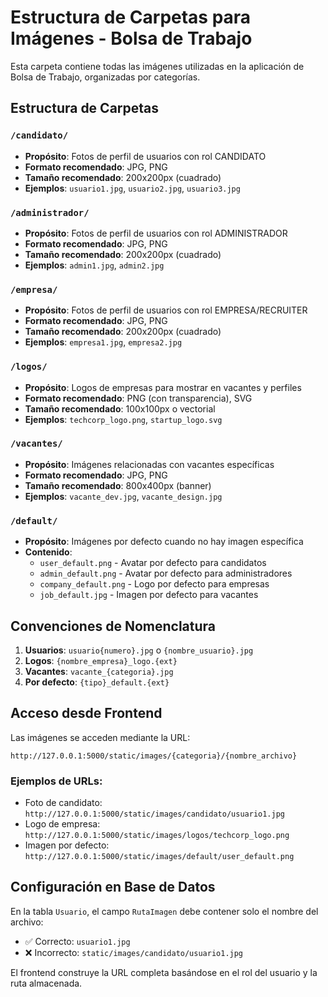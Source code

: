 # Estructura de Carpetas para Imágenes - Bolsa de Trabajo

Esta carpeta contiene todas las imágenes utilizadas en la aplicación de Bolsa de Trabajo, organizadas por categorías.

## Estructura de Carpetas

### `/candidato/`
- **Propósito**: Fotos de perfil de usuarios con rol CANDIDATO
- **Formato recomendado**: JPG, PNG
- **Tamaño recomendado**: 200x200px (cuadrado)
- **Ejemplos**: `usuario1.jpg`, `usuario2.jpg`, `usuario3.jpg`

### `/administrador/`
- **Propósito**: Fotos de perfil de usuarios con rol ADMINISTRADOR
- **Formato recomendado**: JPG, PNG
- **Tamaño recomendado**: 200x200px (cuadrado)
- **Ejemplos**: `admin1.jpg`, `admin2.jpg`

### `/empresa/`
- **Propósito**: Fotos de perfil de usuarios con rol EMPRESA/RECRUITER
- **Formato recomendado**: JPG, PNG
- **Tamaño recomendado**: 200x200px (cuadrado)
- **Ejemplos**: `empresa1.jpg`, `empresa2.jpg`

### `/logos/`
- **Propósito**: Logos de empresas para mostrar en vacantes y perfiles
- **Formato recomendado**: PNG (con transparencia), SVG
- **Tamaño recomendado**: 100x100px o vectorial
- **Ejemplos**: `techcorp_logo.png`, `startup_logo.svg`

### `/vacantes/`
- **Propósito**: Imágenes relacionadas con vacantes específicas
- **Formato recomendado**: JPG, PNG
- **Tamaño recomendado**: 800x400px (banner)
- **Ejemplos**: `vacante_dev.jpg`, `vacante_design.jpg`

### `/default/`
- **Propósito**: Imágenes por defecto cuando no hay imagen específica
- **Contenido**:
  - `user_default.png` - Avatar por defecto para candidatos
  - `admin_default.png` - Avatar por defecto para administradores
  - `company_default.png` - Logo por defecto para empresas
  - `job_default.jpg` - Imagen por defecto para vacantes

## Convenciones de Nomenclatura

1. **Usuarios**: `usuario{numero}.jpg` o `{nombre_usuario}.jpg`
2. **Logos**: `{nombre_empresa}_logo.{ext}`
3. **Vacantes**: `vacante_{categoria}.jpg`
4. **Por defecto**: `{tipo}_default.{ext}`

## Acceso desde Frontend

Las imágenes se acceden mediante la URL:
```
http://127.0.0.1:5000/static/images/{categoria}/{nombre_archivo}
```

### Ejemplos de URLs:
- Foto de candidato: `http://127.0.0.1:5000/static/images/candidato/usuario1.jpg`
- Logo de empresa: `http://127.0.0.1:5000/static/images/logos/techcorp_logo.png`
- Imagen por defecto: `http://127.0.0.1:5000/static/images/default/user_default.png`

## Configuración en Base de Datos

En la tabla `Usuario`, el campo `RutaImagen` debe contener solo el nombre del archivo:
- ✅ Correcto: `usuario1.jpg`
- ❌ Incorrecto: `static/images/candidato/usuario1.jpg`

El frontend construye la URL completa basándose en el rol del usuario y la ruta almacenada.